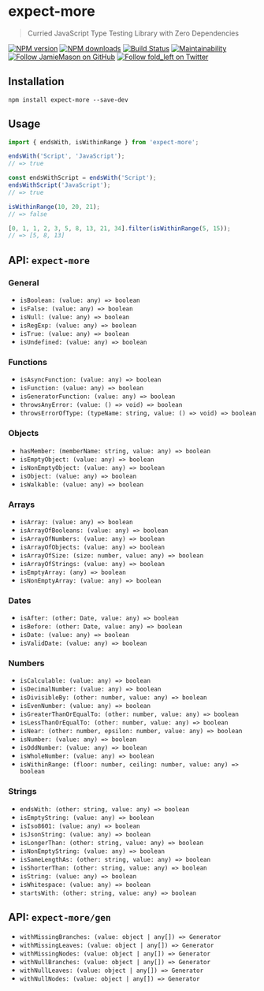 # expect-more

> Curried JavaScript Type Testing Library with Zero Dependencies

[![NPM version](http://img.shields.io/npm/v/expect-more.svg?style=flat-square)](https://www.npmjs.com/package/expect-more)
[![NPM downloads](http://img.shields.io/npm/dm/expect-more.svg?style=flat-square)](https://www.npmjs.com/package/expect-more)
[![Build Status](http://img.shields.io/travis/JamieMason/expect-more/master.svg?style=flat-square)](https://travis-ci.org/JamieMason/expect-more)
[![Maintainability](https://api.codeclimate.com/v1/badges/9f4abbef97ae0d23d97e/maintainability)](https://codeclimate.com/github/JamieMason/expect-more/maintainability)
[![Follow JamieMason on GitHub](https://img.shields.io/github/followers/JamieMason.svg?style=social&label=Follow)](https://github.com/JamieMason)
[![Follow fold_left on Twitter](https://img.shields.io/twitter/follow/fold_left.svg?style=social&label=Follow)](https://twitter.com/fold_left)

## Installation

```
npm install expect-more --save-dev
```

## Usage

```js
import { endsWith, isWithinRange } from 'expect-more';

endsWith('Script', 'JavaScript');
// => true

const endsWithScript = endsWith('Script');
endsWithScript('JavaScript');
// => true

isWithinRange(10, 20, 21);
// => false

[0, 1, 1, 2, 3, 5, 8, 13, 21, 34].filter(isWithinRange(5, 15));
// => [5, 8, 13]
```

## API: `expect-more`

### General

- `isBoolean: (value: any) => boolean`
- `isFalse: (value: any) => boolean`
- `isNull: (value: any) => boolean`
- `isRegExp: (value: any) => boolean`
- `isTrue: (value: any) => boolean`
- `isUndefined: (value: any) => boolean`

### Functions

- `isAsyncFunction: (value: any) => boolean`
- `isFunction: (value: any) => boolean`
- `isGeneratorFunction: (value: any) => boolean`
- `throwsAnyError: (value: () => void) => boolean`
- `throwsErrorOfType: (typeName: string, value: () => void) => boolean`

### Objects

- `hasMember: (memberName: string, value: any) => boolean`
- `isEmptyObject: (value: any) => boolean`
- `isNonEmptyObject: (value: any) => boolean`
- `isObject: (value: any) => boolean`
- `isWalkable: (value: any) => boolean`

### Arrays

- `isArray: (value: any) => boolean`
- `isArrayOfBooleans: (value: any) => boolean`
- `isArrayOfNumbers: (value: any) => boolean`
- `isArrayOfObjects: (value: any) => boolean`
- `isArrayOfSize: (size: number, value: any) => boolean`
- `isArrayOfStrings: (value: any) => boolean`
- `isEmptyArray: (any) => boolean`
- `isNonEmptyArray: (value: any) => boolean`

### Dates

- `isAfter: (other: Date, value: any) => boolean`
- `isBefore: (other: Date, value: any) => boolean`
- `isDate: (value: any) => boolean`
- `isValidDate: (value: any) => boolean`

### Numbers

- `isCalculable: (value: any) => boolean`
- `isDecimalNumber: (value: any) => boolean`
- `isDivisibleBy: (other: number, value: any) => boolean`
- `isEvenNumber: (value: any) => boolean`
- `isGreaterThanOrEqualTo: (other: number, value: any) => boolean`
- `isLessThanOrEqualTo: (other: number, value: any) => boolean`
- `isNear: (other: number, epsilon: number, value: any) => boolean`
- `isNumber: (value: any) => boolean`
- `isOddNumber: (value: any) => boolean`
- `isWholeNumber: (value: any) => boolean`
- `isWithinRange: (floor: number, ceiling: number, value: any) => boolean`

### Strings

- `endsWith: (other: string, value: any) => boolean`
- `isEmptyString: (value: any) => boolean`
- `isIso8601: (value: any) => boolean`
- `isJsonString: (value: any) => boolean`
- `isLongerThan: (other: string, value: any) => boolean`
- `isNonEmptyString: (value: any) => boolean`
- `isSameLengthAs: (other: string, value: any) => boolean`
- `isShorterThan: (other: string, value: any) => boolean`
- `isString: (value: any) => boolean`
- `isWhitespace: (value: any) => boolean`
- `startsWith: (other: string, value: any) => boolean`

## API: `expect-more/gen`

- `withMissingBranches: (value: object | any[]) => Generator`
- `withMissingLeaves: (value: object | any[]) => Generator`
- `withMissingNodes: (value: object | any[]) => Generator`
- `withNullBranches: (value: object | any[]) => Generator`
- `withNullLeaves: (value: object | any[]) => Generator`
- `withNullNodes: (value: object | any[]) => Generator`
